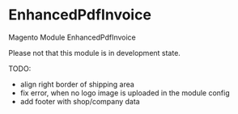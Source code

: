 EnhancedPdfInvoice
==================

Magento Module EnhancedPdfInvoice

Please not that this module is in development state. 

TODO: 

* align right border of shipping area
* fix error, when no logo image is uploaded in the module config
* add footer with shop/company data